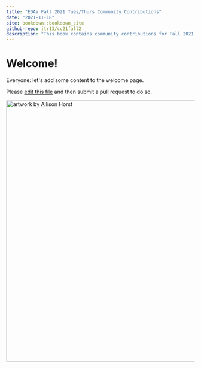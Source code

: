 ```yaml
---
title: "EDAV Fall 2021 Tues/Thurs Community Contributions"
date: "2021-11-18"
site: bookdown::bookdown_site
github-repo: jtr13/cc21fall2
description: "This book contains community contributions for Fall 2021 EDAV Tues/Thurs class at Columbia University."
---
```


# Welcome!

Everyone: let's add some content to the welcome page.

Please [edit this file](https://github.com/jtr13/cc21fall2/edit/main/index.Rmd) and then submit a pull request to do so.

<img alt="artwork by Allison Horst" src="tuesthurs.jpeg" width="700"></img>
